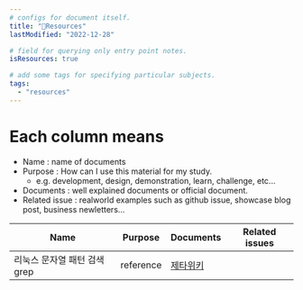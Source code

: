 ```yaml
---
# configs for document itself.
title: "🚚Resources"
lastModified: "2022-12-28"

# field for querying only entry point notes.
isResources: true

# add some tags for specifying particular subjects.
tags:
  - "resources"
---
```

# Each column means
- Name : name of documents
- Purpose : How can I use this material for my study.
	- e.g. development, design, demonstration, learn, challenge, etc...
- Documents : well explained documents or official document.
- Related issue : realworld examples such as github issue, showcase blog post, business newletters...

| Name                         | Purpose   | Documents | Related issues |
| ---------------------------- | --------- | --------- | -------------- |
| 리눅스 문자열 패턴 검색 grep | reference | [제타위키](https://zetawiki.com/wiki/%EB%A6%AC%EB%88%85%EC%8A%A4_%EB%AC%B8%EC%9E%90%EC%97%B4_%ED%8C%A8%ED%84%B4_%EA%B2%80%EC%83%89_grep)          |                |
